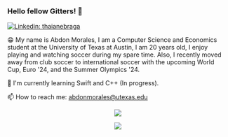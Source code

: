 ### Hello fellow Gitters! 👋
[![Linkedin: thaianebraga](https://img.shields.io/badge/-abdonmorales-blue?style=flat-square&logo=Linkedin&logoColor=white&link=https://www.linkedin.com/in/abdonmorales/)](https://www.linkedin.com/in/abdonmorales/)

😁 My name is Abdon Morales, I am a Computer Science and Economics student at the University of Texas at Austin, I am 20 years old, I enjoy playing and watching soccer during my spare time. Also, I recently moved away from club soccer to international soccer with the upcoming World Cup, Euro '24, and the Summer Olympics '24.

🏃 I'm currently learning Swift and C++ (In progress).

📫 How to reach me: <a href="mailto:abdonmorales@utexas.edu">abdonmorales@utexas.edu</a>


<p align="center"><img align="center" src="https://github-readme-stats.vercel.app/api/top-langs/?username=abdonmorales&layout=compact&theme=synthwave"></p>

<p align="center"><img align="center" src="https://github-readme-stats.vercel.app/api?username=abdonmorales&show_icons=true&theme=cobalt)"></p>
<!--
**abdonmorales/abdonmorales** is a ✨ _special_ ✨ repository because its `README.md` (this file) appears on your GitHub profile.

👉 I'm currently working on some small side-projects.
<!--
and running my own startup company called [Morales Research Corp](https://git.moralesresearch.org/)
-->
<!--
Here are some ideas to get you started:

- 🔭 I’m currently working on ...
- 🌱 I’m currently learning ...
- 👯 I’m looking to collaborate on ...
- 🤔 I’m looking for help with ...
- 💬 Ask me about ...
- 📫 How to reach me: ...
- 😄 Pronouns: ...
- ⚡ Fun fact: ...
-->
